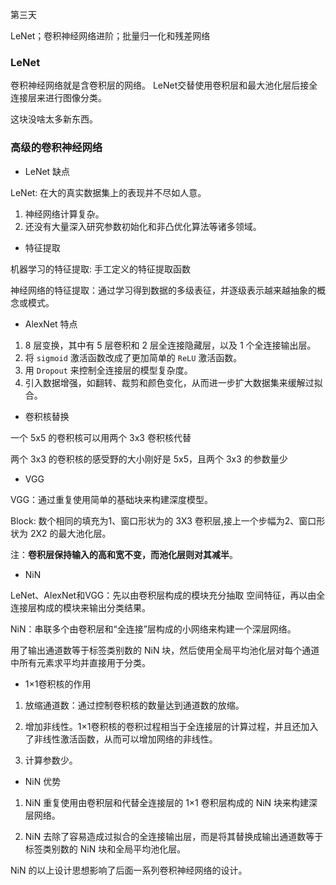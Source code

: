 第三天

LeNet；卷积神经网络进阶；批量归一化和残差网络

### LeNet

卷积神经网络就是含卷积层的网络。 LeNet交替使用卷积层和最大池化层后接全连接层来进行图像分类。

这块没啥太多新东西。

### 高级的卷积神经网络

* LeNet 缺点

LeNet: 在大的真实数据集上的表现并不尽如人意。

1. 神经网络计算复杂。
2. 还没有大量深入研究参数初始化和非凸优化算法等诸多领域。

* 特征提取

机器学习的特征提取: 手工定义的特征提取函数

神经网络的特征提取：通过学习得到数据的多级表征，并逐级表示越来越抽象的概念或模式。

* AlexNet 特点

1. 8 层变换，其中有 5 层卷积和 2 层全连接隐藏层，以及 1 个全连接输出层。
2. 将 `sigmoid` 激活函数改成了更加简单的 `ReLU` 激活函数。
3. 用 `Dropout` 来控制全连接层的模型复杂度。
4. 引入数据增强，如翻转、裁剪和颜色变化，从而进一步扩大数据集来缓解过拟合。

* 卷积核替换

一个 5x5 的卷积核可以用两个 3x3 卷积核代替

两个 3x3 的卷积核的感受野的大小刚好是 5x5，且两个 3x3 的参数量少

* VGG

VGG：通过重复使用简单的基础块来构建深度模型。

Block: 数个相同的填充为1、窗口形状为的 3X3 卷积层,接上一个步幅为2、窗口形状为 2X2 的最大池化层。

注：**卷积层保持输入的高和宽不变，而池化层则对其减半**。

* NiN

LeNet、AlexNet和VGG：先以由卷积层构成的模块充分抽取 空间特征，再以由全连接层构成的模块来输出分类结果。

NiN：串联多个由卷积层和“全连接”层构成的小网络来构建一个深层网络。

用了输出通道数等于标签类别数的 NiN 块，然后使用全局平均池化层对每个通道中所有元素求平均并直接⽤于分类。

* 1×1卷积核的作用

1. 放缩通道数：通过控制卷积核的数量达到通道数的放缩。

2. 增加非线性。1×1卷积核的卷积过程相当于全连接层的计算过程，并且还加入了非线性激活函数，从而可以增加网络的非线性。

3. 计算参数少。

* NiN 优势

1. NiN 重复使用由卷积层和代替全连接层的 1×1 卷积层构成的 NiN 块来构建深层网络。

2. NiN 去除了容易造成过拟合的全连接输出层，而是将其替换成输出通道数等于标签类别数的 NiN 块和全局平均池化层。

NiN 的以上设计思想影响了后面一系列卷积神经网络的设计。
